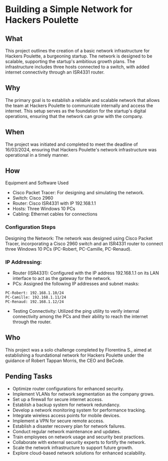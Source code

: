 # Building a Simple Network for Hackers Poulette

## What
This project outlines the creation of a basic network infrastructure for Hackers Poulette, a burgeoning startup. The network is designed to be scalable, supporting the startup's ambitious growth plans. The infrastructure includes three hosts connected to a switch, with added internet connectivity through an ISR4331 router.

## Why
The primary goal is to establish a reliable and scalable network that allows the team at Hackers Poulette to communicate internally and access the internet. This setup serves as the foundation for the startup's digital operations, ensuring that the network can grow with the company.

## When
The project was initiated and completed to meet the deadline of 16/03/2024, ensuring that Hackers Poulette's network infrastructure was operational in a timely manner.

## How
Equipment and Software Used
- Cisco Packet Tracer: For designing and simulating the network.
- Switch: Cisco 2960
- Router: Cisco ISR4331 with IP 192.168.1.1
- Hosts: Three Windows 10 PCs
- Cabling: Ethernet cables for connections

### Configuration Steps
Designing the Network: The network was designed using Cisco Packet Tracer, incorporating a Cisco 2960 switch and an ISR4331 router to connect three Windows 10 PCs (PC-Robert, PC-Camille, PC-Renaud).
  
### IP Addressing:
- Router (ISR4331): Configured with the IP address 192.168.1.1 on its LAN interface to act as the gateway for the network.
- PCs: Assigned the following IP addresses and subnet masks:
```
PC-Robert: 192.168.1.10/24
PC-Camille: 192.168.1.11/24
PC-Renaud: 192.168.1.12/24 
```
- Testing Connectivity: Utilized the ping utility to verify internal connectivity among the PCs and their ability to reach the internet through the router.

## Who
This project was a solo challenge completed by Florentina S., aimed at establishing a foundational network for Hackers Poulette under the guidance of Robert Tappan Morris, the CEO and BeCode. 

## Pending Tasks
-  Optimize router configurations for enhanced security.
-  Implement VLANs for network segmentation as the company grows.
-  Set up a firewall for secure internet access.
-  Establish a backup system for network redundancy.
-  Develop a network monitoring system for performance tracking.
-  Integrate wireless access points for mobile devices.
-  Implement a VPN for secure remote access.
-  Establish a disaster recovery plan for network failures.
-  Conduct regular network maintenance and updates.
-  Train employees on network usage and security best practices.
-  Collaborate with external security experts to fortify the network.
-  Scale the network infrastructure to support future growth.
-  Explore cloud-based network solutions for enhanced scalability.
